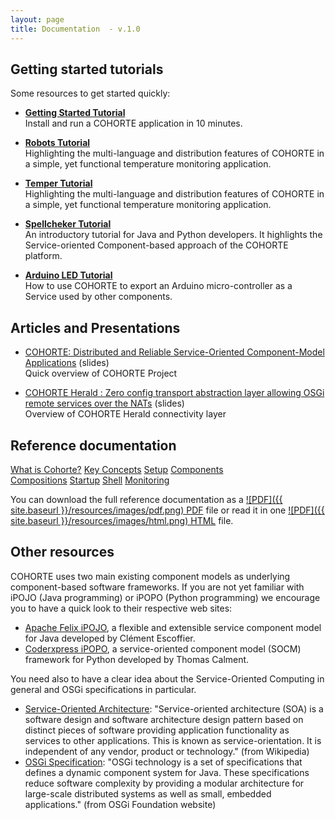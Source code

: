 ```yaml
---
layout: page
title: Documentation  - v.1.0
---
```



## Getting started tutorials

<!--div class="container">
  <div class="row">
    <div class="span4 doc-block">
      <h3><a href="{{ site.baseurl }}/docs/1.x/what-is-cohorte">What is COHORTE?</a></h3>
      <p>A brief introduction to have a clair idea about COHORTE project's goals.</p>
    </div>
    <div class="span4 doc-block">
      <h3><a href="{{ site.baseurl }}/docs/1.x/key-concepts">Key Concepts</a></h3>
      <p>Introduces some of the key concepts and terminology related to COHORTE.</p>
    </div>
    <div class="span4 doc-block">
      <h3><a href="{{ site.baseurl }}/docs/1.x/tutorials">Tutorials & demonstrations</a></h3>
      <p>Install COHORTE on your computer and start writing and running some COHORTE components!</p>
    </div>
    </div>
</div-->

Some resources to get started quickly:

 * [**Getting Started Tutorial**](./tutorials/getting-started)
    <br/>Install and run a COHORTE application in 10 minutes.

 * [**Robots Tutorial**](./tutorials/robots) 
    <br/>Highlighting the multi-language and distribution features of COHORTE in a simple, yet functional temperature monitoring application.

 * [**Temper Tutorial**](./tutorials/temper) 
    <br/>Highlighting the multi-language and distribution features of COHORTE in a simple, yet functional temperature monitoring application.

 * [**Spellcheker Tutorial**](./tutorials/spellchecker) 
    <br/>An introductory tutorial for Java and Python developers. It highlights the Service-oriented Component-based approach of the COHORTE platform.

 * [**Arduino LED Tutorial**](./tutorials/arduino-led)
    <br/>How to use COHORTE to export an Arduino micro-controller as a Service used by other components. 

## Articles and Presentations

* [COHORTE: Distributed and Reliable Service-Oriented Component-Model Applications](./slides/overview) (slides)
   <br/>Quick overview of COHORTE Project

* [COHORTE Herald : Zero config transport abstraction layer allowing OSGi remote services over the NATs](./slides/herald) (slides)
   <br/>Overview of COHORTE Herald connectivity layer

## Reference documentation

<div class="menu-choices">
    <a style="left: -10%;" class="menu-choice menu-choice-cohorte"
      href="{{ site.baseurl }}/docs/1.x/what-is-cohorte">What is Cohorte?</a>
    <a style="left: 19%;" class="menu-choice menu-choice-concepts"
      href="{{ site.baseurl }}/docs/1.x/key-concepts">Key Concepts</a>
    <a style="left: 48%;" class="menu-choice menu-choice-setup"
      href="{{ site.baseurl }}/docs/1.x/setup">Setup</a>
    <a style="left: 77%;" class="menu-choice menu-choice-component"
      href="{{ site.baseurl }}/docs/1.x/components">Components</a>    
</div>
<div class="menu-choices">      
      <a style="left: -10%;" class="menu-choice menu-choice-application"
      href="{{ site.baseurl }}/docs/1.x/compositions">Compositions</a> 
      <a style="left: 19%;" class="menu-choice menu-choice-startup"
      href="{{ site.baseurl }}/docs/1.x/startup">Startup</a>
      <a style="left: 48%;" class="menu-choice menu-choice-shell"
      href="{{ site.baseurl }}/docs/1.x/shell">Shell</a>
      <a style="left: 77%;" class="menu-choice menu-choice-monitoring"
      href="{{ site.baseurl }}/docs/1.x/monitoring">Monitoring</a>      
</div>

<!-- 
<div class="menu-choices">            
      <a style="left: -10%;" class="menu-choice menu-choice-ide"
      href="{{ site.baseurl }}/docs/1.x/ide">IDE</a>  
</div>
-->
You can download the full reference documentation as a [ ![PDF]({{ site.baseurl }}/resources/images/pdf.png) PDF](refdoc.html) file or read it in one [ ![PDF]({{ site.baseurl }}/resources/images/html.png) HTML](refdoc.html) file.


## Other resources

COHORTE uses two main existing component models as underlying component-based software frameworks. If you are not yet familiar with iPOJO (Java programming) or iPOPO (Python programming) we encourage you to have a quick look to their respective web sites:

 * [Apache Felix iPOJO](http://felix.apache.org/documentation/subprojects/apache-felix-ipojo.html), a flexible and extensible service component model for Java developed by Clément Escoffier.
 * [Coderxpress iPOPO](https://ipopo.coderxpress.net), a service-oriented component model (SOCM) framework for Python developed by Thomas Calment.

 You need also to have a clear idea about the Service-Oriented Computing in general and OSGi specifications in particular.

 * [Service-Oriented Architecture](http://en.wikipedia.org/wiki/Service-oriented_architecture): "Service-oriented architecture (SOA) is a software design and software architecture design pattern based on distinct pieces of software providing application functionality as services to other applications. This is known as service-orientation. It is independent of any vendor, product or technology." (from Wikipedia)
 * [OSGi Specification](http://osgi.org): "OSGi technology is a set of specifications that defines a dynamic component system for Java. These specifications reduce software complexity by providing a modular architecture for large-scale distributed systems as well as small, embedded applications." (from OSGi Foundation website)


